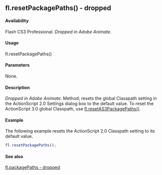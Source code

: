 ## fl.resetPackagePaths() - dropped

#### Availability

Flash CS3 Professional. *Dropped in Adobe Animate*.

#### Usage

fl.resetPackagePaths()

#### Parameters

None.

#### Description

*Dropped in Adobe Animate.*
Method; resets the global Classpath setting in the ActionScript 2.0 Settings dialog box to the default value. To reset the ActionScript 3.0 global Classpath, use [fl.resetAS3PackagePaths()](../flash_object_(fl)/fl59.md).

#### Example

The following example resets the ActionScript 2.0 Classpath setting to its default value.
```javascript
fl.resetPackagePaths();

```
#### See also

[fl.packagePaths - dropped](../flash_object_(fl)/fl48.md)
